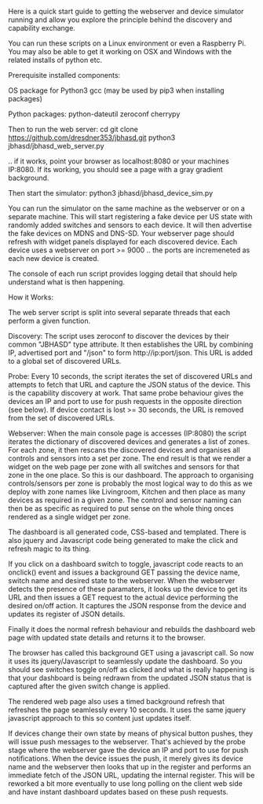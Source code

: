 Here is a quick start guide to getting the webserver and device simulator running and allow you 
explore the principle behind the discovery and capability exchange.

You can run these scripts on a Linux environment or even a Raspberry Pi. You may also be able 
to get it working on OSX and Windows with the related installs of python etc. 

Prerequisite installed components:

OS package for Python3
gcc (may be used by pip3 when installing packages)

Python packages:
python-dateutil
zeroconf
cherrypy

Then to run the web server:
cd <your work dir>
git clone https://github.com/dresdner353/jbhasd.git
python3 jbhasd/jbhasd_web_server.py

.. if it works, point your browser as localhost:8080 or your machines IP:8080. If its working, 
you should see a page with a gray gradient background.

Then start the simulator:
python3 jbhasd/jbhasd_device_sim.py

You can run the simulator on the same machine as the webserver or on a separate machine. This will 
start registering a fake device per US state with randomly added switches and sensors to each device.
It will then advertise the fake devices on MDNS and DNS-SD. Your webserver page should refresh with 
widget panels displayed for each discovered device. Each device uses a webserver on 
port >= 9000 .. the ports are incremeneted as each new device is created. 

The console of each run script provides logging detail that should help understand 
what is then happening. 

How it Works:

The web server script is split into several separate threads that each perform a given function. 

Discovery:
The script uses zeroconf to discover the devices by their common "JBHASD" type attribute. 
It then establishes the URL by combining IP, advertised port and "/json" to form http://ip:port/json. 
This URL is added to a global set of discovered URLs.

Probe:
Every 10 seconds, the script iterates the set of discovered URLs and attempts to fetch that URL 
and capture the JSON status of the device. This is the capability discovery at work. That same probe 
behaviour gives the devices an IP and port to use for push requests in the opposite direction (see below).
If device contact is lost >= 30 seconds, the URL is removed from the set of discovered URLs.

Webserver:
When the main console page is accesses (IP:8080) the script iterates the dictionary of discovered 
devices and generates a list of zones. For each zone, it then rescans the discovered devices
and organises all controls and sensors into a set per zone. The end result is that we 
render a widget on the web page per zone with all switches and sensors for that zone 
in the one place. So this is our dashboard. The approach to organising controls/sensors 
per zone is probably the most logical way to do this as we deploy with zone names like 
Livingroom, Kitchen and then place as many devices as required in a given zone. The control 
and sensor naming can then be as specific as required to put sense on the whole thing onces
rendered as a single widget per zone.

The dashboard is all generated code, CSS-based and templated. There is also jquery and 
Javascript code being generated to make the click and refresh magic to its thing.

If you click on a dashboard switch to toggle, javascript code reacts to an onclick() event and 
issues a background GET passing the device name, switch name and desired state to the 
webserver. When the webserver detects the presence of these paramaters, it looks up the 
device to get its URL and then issues a GET request to the actual device performing the 
desired on/off action. It captures the JSON response from the device and updates its register 
of JSON details. 

Finally it does the normal refresh behaviour and rebuilds the dashboard web page with updated 
state details and returns it to the browser. 

The browser has called this background GET using a javascript call. So now it uses its 
jquery/Javascript to seamlessly update the dashboard. So you should see switches toggle on/off 
as clicked and what is really happening is that your dashboard is being redrawn from the 
updated JSON status that is captured after the given switch change is applied.

The rendered web page also uses a timed background refresh that refreshes the page seamlessly
every 10 seconds. It uses the same jquery javascript approach to this so content just 
updates itself.

If devices change their own state by means of physical button pushes, they will issue push messages 
to the webserver. That's achieved by the probe stage where the webserver gave the device an IP and 
port to use for push notifications. When the device issues the push, it merely gives its device 
name and the webserver then looks that up in the register and performs an immediate fetch of 
the JSON URL, updating the internal register. This will be reworked a bit more eventually to use 
long polling on the client web side and have instant dashboard updates based on these push requests.
